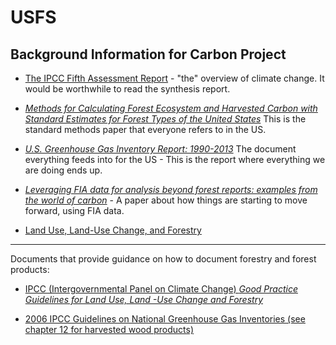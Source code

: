 # USFS

## Background Information for Carbon Project

* [The IPCC Fifth Assessment Report](http://www.ipcc.ch/report/ar5/) - "the" overview of climate change.  It would be worthwhile to read the synthesis report. 

* [_Methods for Calculating Forest Ecosystem and Harvested Carbon with Standard Estimates for Forest Types of the United States_](http://www.nrs.fs.fed.us/pubs/gtr/ne_gtr343.pdf)
	This is the standard methods paper that everyone refers to in the US.
	
* [_U.S. Greenhouse Gas Inventory Report: 1990-2013_](http://www3.epa.gov/climatechange/ghgemissions/usinventoryreport.html)
	The document everything feeds into for the US - This is the report where everything we are doing ends up.	
	
* [_Leveraging FIA data for analysis beyond forest reports: examples from the world of carbon_](http://www.nrs.fs.fed.us/pubs/50278)	- A paper about how things are starting to move forward, using FIA data.

* [Land Use, Land-Use Change, and Forestry](http://www3.epa.gov/climatechange/Downloads/ghgemissions/US-GHG-Inventory-2015-Chapter-6-Land-Use-Land-Use-Change-and-Forestry.pdf)

-----
Documents that provide guidance on how to document forestry and forest products:

* [IPCC (Intergovernmental Panel on Climate Change) _Good Practice Guidelines for Land Use, Land -Use Change and Forestry_
](http://www.ipcc-nggip.iges.or.jp/public/gpglulucf/gpglulucf.html)

* [ 2006 IPCC Guidelines on National Greenhouse Gas Inventories (see chapter 12 for harvested wood products)](http://www.ipcc-nggip.iges.or.jp/public/2006gl/vol4.html)
